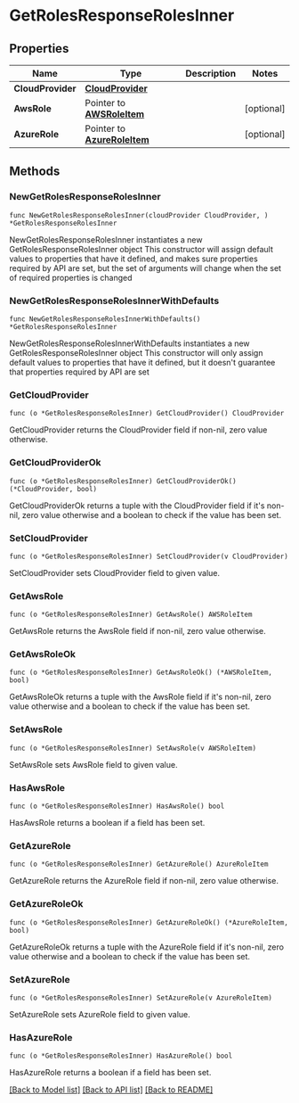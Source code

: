 # GetRolesResponseRolesInner

## Properties

Name | Type | Description | Notes
------------ | ------------- | ------------- | -------------
**CloudProvider** | [**CloudProvider**](CloudProvider.md) |  | 
**AwsRole** | Pointer to [**AWSRoleItem**](AWSRoleItem.md) |  | [optional] 
**AzureRole** | Pointer to [**AzureRoleItem**](AzureRoleItem.md) |  | [optional] 

## Methods

### NewGetRolesResponseRolesInner

`func NewGetRolesResponseRolesInner(cloudProvider CloudProvider, ) *GetRolesResponseRolesInner`

NewGetRolesResponseRolesInner instantiates a new GetRolesResponseRolesInner object
This constructor will assign default values to properties that have it defined,
and makes sure properties required by API are set, but the set of arguments
will change when the set of required properties is changed

### NewGetRolesResponseRolesInnerWithDefaults

`func NewGetRolesResponseRolesInnerWithDefaults() *GetRolesResponseRolesInner`

NewGetRolesResponseRolesInnerWithDefaults instantiates a new GetRolesResponseRolesInner object
This constructor will only assign default values to properties that have it defined,
but it doesn't guarantee that properties required by API are set

### GetCloudProvider

`func (o *GetRolesResponseRolesInner) GetCloudProvider() CloudProvider`

GetCloudProvider returns the CloudProvider field if non-nil, zero value otherwise.

### GetCloudProviderOk

`func (o *GetRolesResponseRolesInner) GetCloudProviderOk() (*CloudProvider, bool)`

GetCloudProviderOk returns a tuple with the CloudProvider field if it's non-nil, zero value otherwise
and a boolean to check if the value has been set.

### SetCloudProvider

`func (o *GetRolesResponseRolesInner) SetCloudProvider(v CloudProvider)`

SetCloudProvider sets CloudProvider field to given value.


### GetAwsRole

`func (o *GetRolesResponseRolesInner) GetAwsRole() AWSRoleItem`

GetAwsRole returns the AwsRole field if non-nil, zero value otherwise.

### GetAwsRoleOk

`func (o *GetRolesResponseRolesInner) GetAwsRoleOk() (*AWSRoleItem, bool)`

GetAwsRoleOk returns a tuple with the AwsRole field if it's non-nil, zero value otherwise
and a boolean to check if the value has been set.

### SetAwsRole

`func (o *GetRolesResponseRolesInner) SetAwsRole(v AWSRoleItem)`

SetAwsRole sets AwsRole field to given value.

### HasAwsRole

`func (o *GetRolesResponseRolesInner) HasAwsRole() bool`

HasAwsRole returns a boolean if a field has been set.

### GetAzureRole

`func (o *GetRolesResponseRolesInner) GetAzureRole() AzureRoleItem`

GetAzureRole returns the AzureRole field if non-nil, zero value otherwise.

### GetAzureRoleOk

`func (o *GetRolesResponseRolesInner) GetAzureRoleOk() (*AzureRoleItem, bool)`

GetAzureRoleOk returns a tuple with the AzureRole field if it's non-nil, zero value otherwise
and a boolean to check if the value has been set.

### SetAzureRole

`func (o *GetRolesResponseRolesInner) SetAzureRole(v AzureRoleItem)`

SetAzureRole sets AzureRole field to given value.

### HasAzureRole

`func (o *GetRolesResponseRolesInner) HasAzureRole() bool`

HasAzureRole returns a boolean if a field has been set.


[[Back to Model list]](../README.md#documentation-for-models) [[Back to API list]](../README.md#documentation-for-api-endpoints) [[Back to README]](../README.md)


